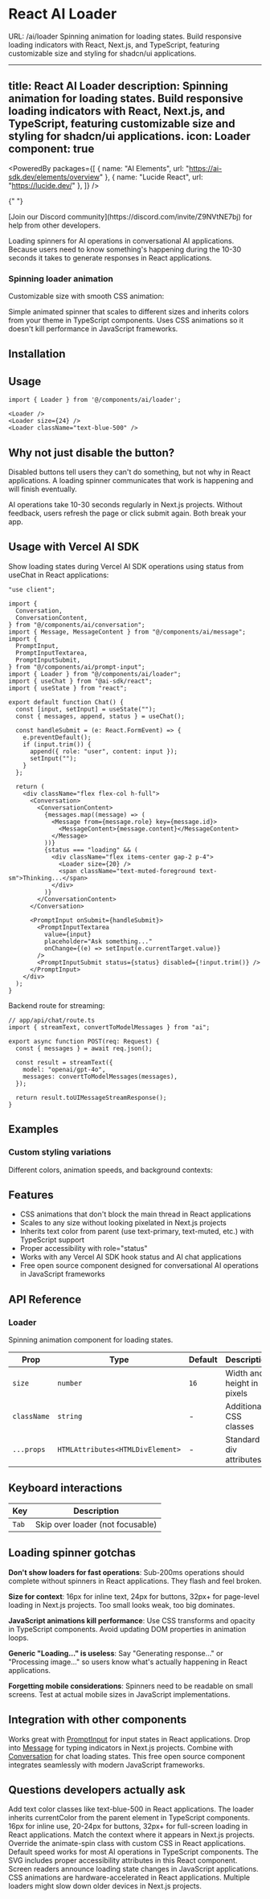 # React AI Loader
URL: /ai/loader
Spinning animation for loading states. Build responsive loading indicators with React, Next.js, and TypeScript, featuring customizable size and styling for shadcn/ui applications.

***

title: React AI Loader
description: Spinning animation for loading states. Build responsive loading indicators with React, Next.js, and TypeScript, featuring customizable size and styling for shadcn/ui applications.
icon: Loader
component: true
---------------

<PoweredBy
  packages={[
  { name: "AI Elements", url: "https://ai-sdk.dev/elements/overview" },
  { name: "Lucide React", url: "https://lucide.dev/" },
]}
/>

{" "}

<Callout title="Trying to implement AI Elements?">
  [Join our Discord community](https://discord.com/invite/Z9NVtNE7bj) for help
  from other developers.
</Callout>

<br />

Loading spinners for AI operations in conversational AI applications. Because users need to know something's happening during the 10-30 seconds it takes to generate responses in React applications.

### Spinning loader animation

Customizable size with smooth CSS animation:

<Preview path="ai/loader" />

Simple animated spinner that scales to different sizes and inherits colors from your theme in TypeScript components. Uses CSS animations so it doesn't kill performance in JavaScript frameworks.

## Installation

<Installer packageName="ai" />

## Usage

```tsx
import { Loader } from '@/components/ai/loader';

<Loader />
<Loader size={24} />
<Loader className="text-blue-500" />
```

## Why not just disable the button?

Disabled buttons tell users they can't do something, but not why in React applications. A loading spinner communicates that work is happening and will finish eventually.

AI operations take 10-30 seconds regularly in Next.js projects. Without feedback, users refresh the page or click submit again. Both break your app.

## Usage with Vercel AI SDK

Show loading states during Vercel AI SDK operations using status from useChat in React applications:

```tsx
"use client";

import {
  Conversation,
  ConversationContent,
} from "@/components/ai/conversation";
import { Message, MessageContent } from "@/components/ai/message";
import {
  PromptInput,
  PromptInputTextarea,
  PromptInputSubmit,
} from "@/components/ai/prompt-input";
import { Loader } from "@/components/ai/loader";
import { useChat } from "@ai-sdk/react";
import { useState } from "react";

export default function Chat() {
  const [input, setInput] = useState("");
  const { messages, append, status } = useChat();

  const handleSubmit = (e: React.FormEvent) => {
    e.preventDefault();
    if (input.trim()) {
      append({ role: "user", content: input });
      setInput("");
    }
  };

  return (
    <div className="flex flex-col h-full">
      <Conversation>
        <ConversationContent>
          {messages.map((message) => (
            <Message from={message.role} key={message.id}>
              <MessageContent>{message.content}</MessageContent>
            </Message>
          ))}
          {status === "loading" && (
            <div className="flex items-center gap-2 p-4">
              <Loader size={20} />
              <span className="text-muted-foreground text-sm">Thinking...</span>
            </div>
          )}
        </ConversationContent>
      </Conversation>

      <PromptInput onSubmit={handleSubmit}>
        <PromptInputTextarea
          value={input}
          placeholder="Ask something..."
          onChange={(e) => setInput(e.currentTarget.value)}
        />
        <PromptInputSubmit status={status} disabled={!input.trim()} />
      </PromptInput>
    </div>
  );
}
```

Backend route for streaming:

```tsx
// app/api/chat/route.ts
import { streamText, convertToModelMessages } from "ai";

export async function POST(req: Request) {
  const { messages } = await req.json();

  const result = streamText({
    model: "openai/gpt-4o",
    messages: convertToModelMessages(messages),
  });

  return result.toUIMessageStreamResponse();
}
```

## Examples

### Custom styling variations

Different colors, animation speeds, and background contexts:

<Preview path="ai/loader-custom" />

## Features

* CSS animations that don't block the main thread in React applications
* Scales to any size without looking pixelated in Next.js projects
* Inherits text color from parent (use text-primary, text-muted, etc.) with TypeScript support
* Proper accessibility with role="status"
* Works with any Vercel AI SDK hook status and AI chat applications
* Free open source component designed for conversational AI operations in JavaScript frameworks

## API Reference

### Loader

Spinning animation component for loading states.

| Prop        | Type                             | Default | Description                |
| ----------- | -------------------------------- | ------- | -------------------------- |
| `size`      | `number`                         | `16`    | Width and height in pixels |
| `className` | `string`                         | -       | Additional CSS classes     |
| `...props`  | `HTMLAttributes<HTMLDivElement>` | -       | Standard div attributes    |

## Keyboard interactions

| Key   | Description                      |
| ----- | -------------------------------- |
| `Tab` | Skip over loader (not focusable) |

## Loading spinner gotchas

**Don't show loaders for fast operations**: Sub-200ms operations should complete without spinners in React applications. They flash and feel broken.

**Size for context**: 16px for inline text, 24px for buttons, 32px+ for page-level loading in Next.js projects. Too small looks weak, too big dominates.

**JavaScript animations kill performance**: Use CSS transforms and opacity in TypeScript components. Avoid updating DOM properties in animation loops.

**Generic "Loading..." is useless**: Say "Generating response..." or "Processing image..." so users know what's actually happening in React applications.

**Forgetting mobile considerations**: Spinners need to be readable on small screens. Test at actual mobile sizes in JavaScript implementations.

## Integration with other components

Works great with [PromptInput](/ai/prompt-input) for input states in React applications. Drop into [Message](/ai/message) for typing indicators in Next.js projects. Combine with [Conversation](/ai/conversation) for chat loading states. This free open source component integrates seamlessly with modern JavaScript frameworks.

## Questions developers actually ask

<Accordions type="single">
  <Accordion id="custom-colors" title="How do I change the loader color?">
    Add text color classes like text-blue-500 in React applications. The loader inherits currentColor from the parent element in TypeScript components.
  </Accordion>

  <Accordion id="loader-sizing" title="What sizes work best?">
    16px for inline use, 20-24px for buttons, 32px+ for full-screen loading in React applications. Match the context where it appears in Next.js projects.
  </Accordion>

  <Accordion id="animation-speed" title="Can I change animation speed?">
    Override the animate-spin class with custom CSS in React applications. Default speed works for most AI operations in TypeScript components.
  </Accordion>

  <Accordion id="accessibility" title="Is the loader accessible?">
    The SVG includes proper accessibility attributes in this React component. Screen readers announce loading state changes in JavaScript applications.
  </Accordion>

  <Accordion id="performance" title="Does the animation impact performance?">
    CSS animations are hardware-accelerated in React applications. Multiple loaders might slow down older devices in Next.js projects.
  </Accordion>
</Accordions>